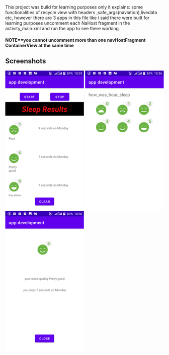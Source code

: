 #
 This project was build for learning purposes only it explains: 
 some  functionalities of recycle view with headers ,safe_args(naviation),livedata etc, 
 however there are 3 apps in this file like i said there were built for learning
purposes uncomment each NaHost fragment in the activity_main.xml and run the app to see there working
#### NOTE==you cannot uncomment more than one navHostFragment ContainerView at the same time

## Screenshots

<img src="screenshots/Screenshot.png" width= 250/> <img src="screenshots/Screenshot2.png" width= 250/> <img src="screenshots/Screenshot3.png" width= 250/>
